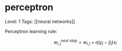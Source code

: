# perceptron

Level: 1
Tags: [[neural networks]]


Perceptron learning rule:

$$
w_{i,j}^{next\ step} = w_{i,j} + \eta(y_j - \hat{y}_j)x_i
$$

